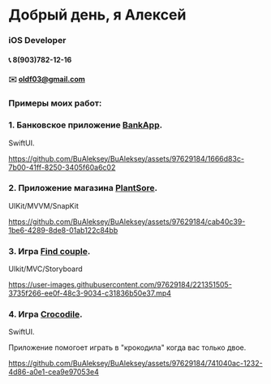 # Добрый день, я Алексей
### iOS Developer <img height="15" width="15" src="https://cdn.simpleicons.org/Apple/yellow"/>
#### :telephone_receiver:  8(903)782-12-16
#### :envelope:  oldf03@gmail.com

### Примеры моих работ:

### 1. Банковское приложение [BankApp](https://github.com/BuAleksey/BankApp).

SwiftUI.

https://github.com/BuAleksey/BuAleksey/assets/97629184/1666d83c-7b00-41ff-8250-3405f60a6c02

### 2. Приложение магазина [PlantSore](https://github.com/BuAleksey/PlantSrore).

UIKit/MVVM/SnapKit

https://github.com/BuAleksey/BuAleksey/assets/97629184/cab40c39-1be6-4289-8de8-01ab122c84bb

### 3. Игра [Find couple](https://github.com/BuAleksey/Find-couple.git).

UIkit/MVC/Storyboard

https://user-images.githubusercontent.com/97629184/221351505-3735f266-ee0f-48c3-9034-c31836b50e37.mp4

### 4. Игра [Crocodile](https://github.com/BuAleksey/CrocodileApp).

SwiftUI.

Приложение помогоет играть в "крокодила" когда вас только двое.

https://github.com/BuAleksey/BuAleksey/assets/97629184/741040ac-1232-4d86-a0e1-cea9e97053e4

